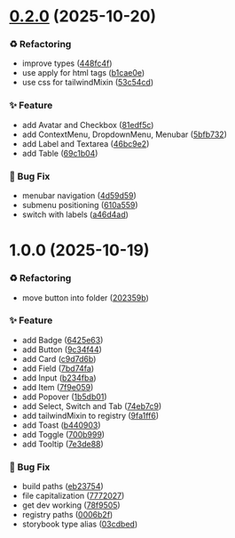# [0.2.0](https://github.com/lloydrichards/proj_shadcn-lit-registry/compare/v0.1.0...v0.2.0) (2025-10-20)


### ♻️ Refactoring

* improve types ([448fc4f](https://github.com/lloydrichards/proj_shadcn-lit-registry/commit/448fc4f597e426dc72dd01212bc164ef53c64daf))
* use apply for html tags ([b1cae0e](https://github.com/lloydrichards/proj_shadcn-lit-registry/commit/b1cae0e41002295d4c51039687bf7fc7ebfe1bbd))
* use css for tailwindMixin ([53c54cd](https://github.com/lloydrichards/proj_shadcn-lit-registry/commit/53c54cdf5ae438b71d89e5e3271583ab6d13d502))


### ✨ Feature

* add Avatar and Checkbox ([81edf5c](https://github.com/lloydrichards/proj_shadcn-lit-registry/commit/81edf5c0162d806f9e060c072007d1865c519759))
* add ContextMenu, DropdownMenu, Menubar ([5bfb732](https://github.com/lloydrichards/proj_shadcn-lit-registry/commit/5bfb732092280c030275989b850b246c5aa8bd8f))
* add Label and Textarea ([46bc9e2](https://github.com/lloydrichards/proj_shadcn-lit-registry/commit/46bc9e2cc029ecf2e6c87facd4a43c77dc0e0414))
* add Table ([69c1b04](https://github.com/lloydrichards/proj_shadcn-lit-registry/commit/69c1b04d2f35450549a66abcef28ba3894b62bd4))


### 🐛 Bug Fix

* menubar navigation ([4d59d59](https://github.com/lloydrichards/proj_shadcn-lit-registry/commit/4d59d590216c0b2822205f71c9005480c677b91c))
* submenu positioning ([610a559](https://github.com/lloydrichards/proj_shadcn-lit-registry/commit/610a559712fe8a69bb2138bc9dc10c37cbca2e79))
* switch with labels ([a46d4ad](https://github.com/lloydrichards/proj_shadcn-lit-registry/commit/a46d4ad793ed652b0c296a2b0ead607426653c34))

# 1.0.0 (2025-10-19)


### ♻️ Refactoring

* move button into folder ([202359b](https://github.com/lloydrichards/proj_shadcn-lit-registry/commit/202359bfd7bc2599f1359c5ed95c9563a6105ddd))


### ✨ Feature

* add Badge ([6425e63](https://github.com/lloydrichards/proj_shadcn-lit-registry/commit/6425e630824f88dc2a8a98f06393e8896b8fd185))
* add Button ([9c34f44](https://github.com/lloydrichards/proj_shadcn-lit-registry/commit/9c34f44f4c65f259343cd92617ed0ad583c7ef7f))
* add Card ([c9d7d6b](https://github.com/lloydrichards/proj_shadcn-lit-registry/commit/c9d7d6be4ed6e80e1297e43e0e89170ea9d98e92))
* add Field ([7bd74fa](https://github.com/lloydrichards/proj_shadcn-lit-registry/commit/7bd74fa1607d988315b3d8f5d8cbf600700afa49))
* add Input ([b234fba](https://github.com/lloydrichards/proj_shadcn-lit-registry/commit/b234fba16b0314b4868f0f347f828e62c7f63dbd))
* add Item ([7f9e059](https://github.com/lloydrichards/proj_shadcn-lit-registry/commit/7f9e059b3987881a4f55f75c42050f45dcd59526))
* add Popover ([1b5db01](https://github.com/lloydrichards/proj_shadcn-lit-registry/commit/1b5db01f6aeaaed6d83867206583431c6fc105b3))
* add Select, Switch and Tab ([74eb7c9](https://github.com/lloydrichards/proj_shadcn-lit-registry/commit/74eb7c9febd622dc19ff1ba6b5f2c6992fd4ab9d))
* add tailwindMixin to registry ([9fa1ff6](https://github.com/lloydrichards/proj_shadcn-lit-registry/commit/9fa1ff6d4eac4903b5e1fd74b7dad6122b5fc27e))
* add Toast ([b440903](https://github.com/lloydrichards/proj_shadcn-lit-registry/commit/b4409039c70a1e376d4822c30457e49602cf6ccb))
* add Toggle ([700b999](https://github.com/lloydrichards/proj_shadcn-lit-registry/commit/700b999c59204b44e5506e86157497dbc80968dc))
* add Tooltip ([7e3de88](https://github.com/lloydrichards/proj_shadcn-lit-registry/commit/7e3de885310e13c5ebb1b5835851ae63061c4e79))


### 🐛 Bug Fix

* build paths ([eb23754](https://github.com/lloydrichards/proj_shadcn-lit-registry/commit/eb237544bb5bfaa95fd92c7af07746eb8ca3e676))
* file capitalization ([7772027](https://github.com/lloydrichards/proj_shadcn-lit-registry/commit/77720276f82795b44316c3f72021d7852715bbf5))
* get dev working ([78f9505](https://github.com/lloydrichards/proj_shadcn-lit-registry/commit/78f9505d74bfe618fa9beb0f74632e59bd7f941a))
* registry paths ([0006b2f](https://github.com/lloydrichards/proj_shadcn-lit-registry/commit/0006b2f6915172d7c5009e795f4593da3880776a))
* storybook type alias ([03cdbed](https://github.com/lloydrichards/proj_shadcn-lit-registry/commit/03cdbed817f7809ba6e19153a8728d9f9267af1d))
